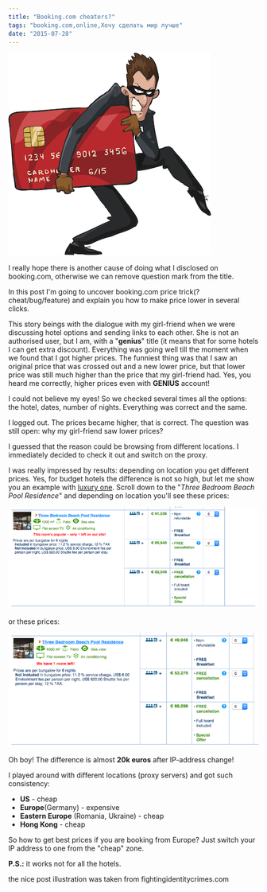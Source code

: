 ```yaml
---
title: "Booking.com cheaters?"
tags: "booking.com,online,Хочу сделать мир лучше"
date: "2015-07-28"
---
```


![money-cheater](images/credit-card-fraud.png)

I really hope there is another cause of doing what I disclosed on booking.com, otherwise we can remove question mark from the title.

In this post I'm going to uncover booking.com price trick(?cheat/bug/feature) and explain you how to make price lower in several clicks.

This story beings with the dialogue with my girl-friend when we were discussing hotel options and sending links to each other. She is not an authorised user, but I am, with a "**genius**" title (it means that for some hotels I can get extra discount). Everything was going well till the moment when we found that I got higher prices. The funniest thing was that I saw an original price that was crossed out and a new lower price, but that lower price was still much higher than the price that my girl-friend had. Yes, you heard me correctly, higher prices even with **GENIUS** account!

I could not believe my eyes! So we checked several times all the options: the hotel, dates, number of nights. Everything was correct and the same.

I logged out. The prices became higher, that is correct. The question was still open: why my girl-friend saw lower prices?

I guessed that the reason could be browsing from different locations. I immediately decided to check it out and switch on the proxy.

I was really impressed by results: depending on location you get different prices. Yes, for budget hotels the difference is not so high, but let me show you an example with [luxury one](http://www.booking.com/hotel/mv/anantara-kihavah-villas-maldives.html?checkin=2015-11-09&checkout=2015-11-15). Scroll down to the "_Three Bedroom Beach Pool Residence_" and depending on location you'll see these prices:

![booking cheaters](images/Screenshot-2015-07-26-22.39.39.png)

or these prices:

![booking cheaters 2 ](images/Screenshot-2015-07-26-22.41.46.png)

Oh boy! The difference is almost **20k euros** after IP-address change!

I played around with different locations (proxy servers) and got such consistency:

- **US** - cheap
- **Europe**(Germany) - expensive
- **Eastern Europe** (Romania, Ukraine) - cheap
- **Hong Kong** - cheap

So how to get best prices if you are booking from Europe? Just switch your IP address to one from the "cheap" zone.

**P.S.:** it works not for all the hotels.

the nice post illustration was taken from fightingidentitycrimes.com
